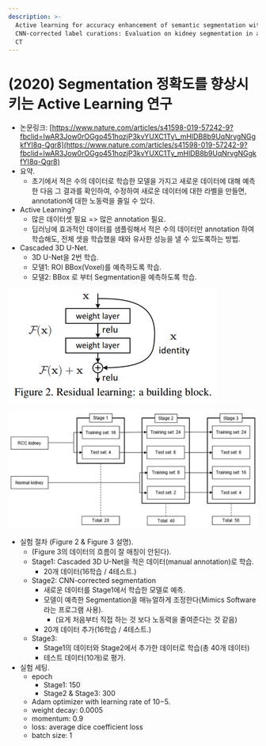 ```yaml
---
description: >-
  Active learning for accuracy enhancement of semantic segmentation with
  CNN-corrected label curations: Evaluation on kidney segmentation in abdominal
  CT
---
```


# \(2020\) Segmentation 정확도를 향상시키는 Active Learning 연구

* 논문링크: [https://www.nature.com/articles/s41598-019-57242-9?fbclid=IwAR3Jow0rOGgo451hozjP3kvYUXC1Ty\_mHlDB8b9UqNrvgNGgkfYI8q-Qgr8](https://www.nature.com/articles/s41598-019-57242-9?fbclid=IwAR3Jow0rOGgo451hozjP3kvYUXC1Ty_mHlDB8b9UqNrvgNGgkfYI8q-Qgr8)
* 요약.
  * 초기에서 적은 수의 데이터로 학습한 모델을 가지고 새로운 데이터에 대해 예측한 다음 그 결과를 확인하여, 수정하여 새로운 데이터에 대한 라벨을 만들면, annotation에 대한 노동력을 줄일 수 있다. 
* Active Learning?
  * 많은 데이터셋 필요 =&gt; 많은 annotation 필요.
  * 딥러닝에 효과적인 데이터를 샘플링해서 적은 수의 데이터만 annotation 하여 학습해도, 전체 셋을 학습했을 때와 유사한 성능을 낼 수 있도록하는 방법.
* Cascaded 3D U-Net.
  * 3D U-Net을 2번 학습.
  * 모델1: ROI BBox\(Voxel\)를 예측하도록 학습.
  * 모델2: BBox 로 부터 Segmentation을 예측하도록 학습.

![Figure 2 Workflow of active learning framework.](.gitbook/assets/image%20%2811%29.png)

![Figure 3 Data numbers in each stage of active learning.](.gitbook/assets/image%20%281%29.png)

* 실험 절차 \(Figure 2 & Figure 3 설명\).
  * \(Figure 3의 데이터의 흐름이 잘 매칭이 안된다\).
  * Stage1: Cascaded 3D U-Net을 적은 데이터\(manual annotation\)로 학습.
    * 20개 데이터\(16학습 / 4테스트.\)
  * Stage2: CNN-corrected segmentation
    * 새로운 데이터를 Stage1에서 학습한 모델로 예측.
    * 모델이 예측한 Segmentation을 매뉴얼하게 조정한다\(Mimics Software 라는 프로그램 사용\).
      * \(요게 처음부터 직접 하는 것 보다 노동력을 줄여준다는 것 같음\)
    * 20개 데이터 추가\(16학습 / 4테스트.\)
  * Stage3:
    * Stage1의 데이터와 Stage2에서 추가한 데이터로 학습\(총 40개 데이터\)
    * 테스트 데이터\(10개\)로 평가.
* 실험 세팅.
  * epoch
    * Stage1: 150
    * Stage2 & Stage3: 300
  * Adam optimizer with learning rate of 10−5.
  * weight decay: 0.0005
  * momentum:  0.9
  * loss: average dice coefficient loss
  * batch size: 1

